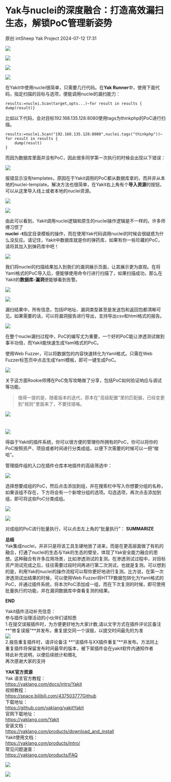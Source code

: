 #  Yak与nuclei的深度融合：打造高效漏扫生态，解锁PoC管理新姿势   
原创 intSheep  Yak Project   2024-07-12 17:31  
  
![](/articles/wechat2md-57d4b38fb5fac67b077017855ed50c43.gif)  
  
![](/articles/wechat2md-1b8c1c2ac5fd35c946437f3bfa992daa.png)  
  
![](/articles/wechat2md-2d9f9f9b95442699b32eecf4cd2f5de5.png)  
  
![](/articles/wechat2md-a50fb5b3bef8424e3a6fc0b2e2b491ef.png)  
  
在Yakit中使用nuclei很简单，只需要几行代码。在**Yak Runner**中，使用下面代码，指定扫描的目标与选项，便能调用nuclei的漏扫能力：  
```
results:=nuclei.Scan(target,opts...)~for result in results {    dump(result)}
```  
  
  
比如以下代码，会对目标192.168.135.128:8080使用tags为thinkphp的PoC进行扫描。  
```
results:=nuclei.Scan("192.168.135.128:8080",nuclei.tags("thinkphp"))~
for result in results {
    dump(result)
}
```  
  
而因为数据库里面并没有PoC，因此很多同学第一次执行的时候会出现以下错误：  
  
![](/articles/wechat2md-9d6504fb37012f0347fbcfdc49311a6b.png)  
  
  
  
报错显示没有templates，原因在于Yakit调用的PoC都从数据库拿的，而并非从本地的nuclei-template。解决方法也很简单，在Yakit右上角有个**导入资源**的按钮，可以从这里导入线上或者本地的nuclei资源。  
  
![](/articles/wechat2md-b37ad71f4a4fb9e2ea836b85f830ac37.png)  
  
![](/articles/wechat2md-46ad9348808dd00a6aba7d193083d708.png)  
  
  
由此可以看到，Yakit调用nuclei逻辑和原生的nuclei操作逻辑是不一样的。许多师傅习惯了  
**nuclei -t**指定目录模板的操作，而在使用Yak代码调用nuclei的时候会很疑惑为什么没反应。请记住，Yakit中数据库就是你的弹药库，如果有你一些珍藏的PoC，请将其加入到弹药库中吧！  
  
  
![](/articles/wechat2md-66ff51c228cae43342d08f6c9eecda89.png)  
  
我们将nuclei的扫描结果加入到我们的漏洞展示页面，让其展示更为直观。在将Yaml格式的PoC导入后，便能够使用命令行进行扫描了，如果扫描成功，那么在Yakit的**数据库-漏洞**便能够看到告警。  
  
![](/articles/wechat2md-f77bc0dc022c9f53136d24230c3c3f6c.png)  
  
  
![](/articles/wechat2md-a77126d2c78c78ba15b6d513aba93d7b.png)  
  
  
漏扫结果中，所有信息，包括IP地址、漏洞类型甚至是发送包和返回包都清晰可见。如果需要的话，可以将漏洞报告进行导出，支持导出csv和html格式的报告。  
  
  
![](/articles/wechat2md-6aff99f8393971378fdabf11c261d43a.png)  
  
在整个nuclei漏扫过程中，PoC的编写尤为重要，一个好的PoC能让渗透测试做到事半功倍，而Yakit能快速生成Yaml格式的PoC。  
  
使用Web Fuzzer，可以将数据包的内容快速转化为Yaml格式。只需在Web Fuzzer标签页中点击生成Yaml模板，即可一键生成PoC。  
  
![](/articles/wechat2md-af96009486263a114efeabfebe95b219.png)  
  
  
关于这方面Rookie师傅在PoC免写攻略做了分享，包括PoC如何验证响应与调试等功能。  
  
> 值得一提的是，随着版本的迭代，原本在"高级配置"里的匹配器，已经变更到"规则"里面来了，不要找错咯。  
  
  
  
  
![](/articles/wechat2md-76cf24bf594ed7a266e862f8ad58cb48.png)  
#   
  
![](/articles/wechat2md-3137c40762dcc9bc92d6438a317a851f.png)  
  
得益于Yakit的插件系统，你可以很方便的管理你所拥有的PoC，你可以将你的PoC按照资产、项目或者时间进行分类成组，以便下次需要的时候可以一把“梭哈”。  
  
管理插件组的入口在插件仓库本地插件的高级筛选中：  
  
  
![](/articles/wechat2md-7f5be221f78d324fd19b6bd03aab5ba5.png)  
  
选择想要成组的PoC，然后点击添加到组，并在搜索栏中写入你想要分组的名称，如果该组不存在，下方将会有一个新增分组的选项。勾选选项，再次点击添加到组，即可将这些PoC分类成组。  
  
![](/articles/wechat2md-aed0e7abc8974a4247c8390cafbb2705.png)  
  
  
![](/articles/wechat2md-8465cf5679d98a677780102cf358931c.png)  
  
  
  
对成组的PoC进行批量执行，可以点击左上角的“批量执行”：  **SUMMARIZE**  
  
  
**总结**  
Yak集成nuclei，并非只是将该工具生硬地放了进来，而是在更高层面做了有机的融合，打通了nuclei的生态与Yak的生态的壁垒，体现了Yak安全能力融合的思想。这种融合有许多应用场景，比如渗透测试的复测。在渗透测试过程中，对目标资产测试完成之后，往往需要过段时间再进行第二次测试，也就是复测。可以想到的是，利用Yak的nuclei的操作流程可以帮你更好地进行复测。比方说，在第一次渗透测试出结果的时候，可以使用Web Fuzzer将HTTP数据包转化为Yaml格式的PoC，并通过插件系统，将本次PoC添加成一组，而在下次复测的时候，即可使用批量执行的功能，并在漏洞数据库中查看复测的结果。  
  
**END**  
  
Yakit插件活动补充信息：  
参与插件治理活动的小伙伴们请知悉  
1.在提交误报插件时，为方便更好地为大家计数,请以文字方式在插件评论区备注 **"修复误报"**并发布，重复提交同一个误报，以提交时间最先的为准  
![](/articles/wechat2md-b32a63ba03ab66b15301c159cff84758.png)  
2.报告重复插件时，请评论备注 **“该插件与XX插件重复”**并发布。方法同上  
重复插件将保留发布时间最早的版本，被下架插件会在yakit软件内通知作者  
特此补充说明，以便后续统计和赠礼  
再次感谢大家的支持  
 
**YAK官方资源**  
Yak 语言官方教程：  
https://yaklang.com/docs/intro/Yakit   
视频教程：  
https://space.bilibili.com/437503777Github  
下载地址：  
https://github.com/yaklang/yakitYakit  
官网下载地址：  
https://yaklang.com/Yakit  
安装文档：  
https://yaklang.com/products/download_and_install  
Yakit使用文档：  
https://yaklang.com/products/intro/  
常见问题速查：  
https://yaklang.com/products/FAQ  
  
![](/articles/wechat2md-8764ec1e71cc199b4b0b0bfb3a12e542.other)  
  
![](/articles/wechat2md-304b45488320344b4c7cdbd5759ee4e8.gif)  
  
  

